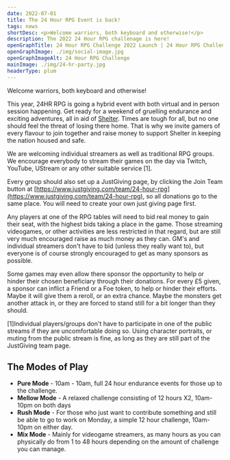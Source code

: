 ```yaml
---
date: 2022-07-01
title: The 24 Hour RPG Event is back!
tags: news
shortDesc: <p>Welcome warriors, both keyboard and otherwise!</p>
description: The 2022 24 Hour RPG challenage is here!
openGraphTitle: 24 Hour RPG Challenge 2022 Launch | 24 Hour RPG Challenge 2022
openGraphImage: ./img/social-image.jpg
openGraphImageAlt: 24 Hour RPG Challenge
mainImage: ./img/24-hr-party.jpg
headerType: plum
---
```


Welcome warriors, both keyboard and otherwise!

This year, 24HR RPG is going a hybrid event with both virtual and in person session happening. Get ready for a weekend of gruelling endurance and exciting adventures, all in aid of [Shelter](https://england.shelter.org.uk/). Times are tough for all, but no one should feel the threat of losing there home. That is why we invite gamers of every flavour to join together and raise money to support Shelter in keeping the nation housed and safe.

We are welcoming individual streamers as well as traditional RPG groups. We encourage everybody to stream their games on the day via Twitch, YouTube, UStream or any other suitable service \[1\].

Every group should also set up a JustGiving page, by clicking the Join Team button at [https://www.justgiving.com/team/24-hour-rpg](https://www.justgiving.com/team/24-hour-rpg), so all donations go to the same place. You will need to create your own just giving page first.

Any players at one of the RPG tables will need to bid real money to gain their seat, with the highest bids taking a place in the game. Those streaming videogames, or other activities are less restricted in that regard, but are still very much encouraged raise as much money as they can. GM's and individual streamers don't have to bid (unless they really want to), but everyone is of course strongly encouraged to get as many sponsors as possible.

Some games may even allow there sponsor the opportunity to help or hinder their chosen beneficiary through their donations. For every £5 given, a sponsor can inflict a Friend or a Foe token, to help or hinder their efforts. Maybe it will give them a reroll, or an extra chance. Maybe the monsters get another attack in, or they are forced to stand still for a bit longer than they should.

\[1\]Individual players/groups don't have to participate in one of the public streams if they are uncomfortable doing so. Using character portraits, or muting from the public stream is fine, as long as they are still part of the JustGiving team page.

## The Modes of Play

- **Pure Mode** - 10am - 10am, full 24 hour endurance events for those up to the challenge.
- **Mellow Mode** - A relaxed challenge consisting of 12 hours X2, 10am-10pm on both days
- **Rush Mode** - For those who just want to contribute something and still be able to go to work on Monday, a simple 12 hour challenge, 10am-10pm on either day.
- **Mix Mode** - Mainly for videogame streamers, as many hours as you can physically do from 1 to 48 hours depending on the amount of challenge you can manage.
